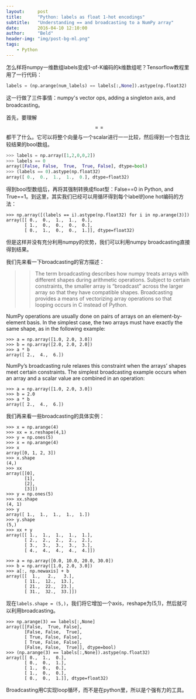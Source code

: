 ```yaml
---
layout:     post
title:      "Python: labels as float 1-hot encodings"
subtitle:   "Understanding == and broadcasting to a NumPy array"
date:       2016-04-10 12:10:00
author:     "Beld"
header-img: "img/post-bg-ml.png"
tags:
    - Python
---
```

怎么样将numpy一维数组labels变成1-of-K编码的k维数组呢？Tensorflow教程里用了一行代码：

```Python
labels = (np.arange(num_labels) == labels[:,None]).astype(np.float32)
```

这一行做了三件事情：numpy's vector ops, adding a singleton axis, and broadcasting。

首先，要理解$$==$$都干了什么。它可以将整个向量与一个scalar进行一一比较，然后得到一个包含比较结果的bool数组。

```Python
>>> labels = np.array([1,2,0,0,2])
>>> labels == 0
array([False, False,  True,  True, False], dtype=bool)
>>> (labels == 0).astype(np.float32)
array([ 0.,  0.,  1.,  1.,  0.], dtype=float32)
```
得到bool型数组后，再将其强制转换成float型：False==0 in Python, and True==1。到这里，其实我们已经可以用循环得到每个label的one hot编码的方法：

```
>>> np.array([(labels == i).astype(np.float32) for i in np.arange(3)])
array([[ 0.,  0.,  1.,  1.,  0.],
       [ 1.,  0.,  0.,  0.,  0.],
       [ 0.,  1.,  0.,  0.,  1.]], dtype=float32)
```

 但是这样并没有充分利用numpy的优势，我们可以利用numpy broadcasting直接得到结果。

 我们先来看一下broadcasting的官方描述：
 >>The term broadcasting describes how numpy treats arrays with different shapes during arithmetic operations. Subject to certain constraints, the smaller array is “broadcast” across the larger array so that they have compatible shapes. Broadcasting provides a means of vectorizing array operations so that looping occurs in C instead of Python.

NumPy operations are usually done on pairs of arrays on an element-by-element basis. In the simplest case, the two arrays must have exactly the same shape, as in the following example:
```
>>> a = np.array([1.0, 2.0, 3.0])
>>> b = np.array([2.0, 2.0, 2.0])
>>> a * b
array([ 2.,  4.,  6.])
```
NumPy’s broadcasting rule relaxes this constraint when the arrays’ shapes meet certain constraints. The simplest broadcasting example occurs when an array and a scalar value are combined in an operation:
```
>>> a = np.array([1.0, 2.0, 3.0])
>>> b = 2.0
>>> a * b
array([ 2.,  4.,  6.])
```
我们再来看一些broadcasting的具体实例：
```
>>> x = np.arange(4)
>>> xx = x.reshape(4,1)
>>> y = np.ones(5)
>>> x = np.arange(4)
>>> x
array([0, 1, 2, 3])
>>> x.shape
(4,)
>>> xx
array([[0],
       [1],
       [2],
       [3]])
>>> y = np.ones(5)
>>> xx.shape
(4, 1)
>>> y
array([ 1.,  1.,  1.,  1.,  1.])
>>> y.shape
(5,)
>>> xx + y
array([[ 1.,  1.,  1.,  1.,  1.],
       [ 2.,  2.,  2.,  2.,  2.],
       [ 3.,  3.,  3.,  3.,  3.],
       [ 4.,  4.,  4.,  4.,  4.]])

>>> a = np.array([0.0, 10.0, 20.0, 30.0])
>>> b = np.array([1.0, 2.0, 3.0])
>>> a[:, np.newaxis] + b
array([[  1.,   2.,   3.],
       [ 11.,  12.,  13.],
       [ 21.,  22.,  23.],
       [ 31.,  32.,  33.]])
```

现在```labels.shape = (5,)```，我们将它增加一个axis，reshape为(5,1)，然后就可以利用broadcasting。
```
>>> np.arange(3) == labels[:,None]
array([[False,  True, False],
       [False, False,  True],
       [ True, False, False],
       [ True, False, False],
       [False, False,  True]], dtype=bool)
>>> (np.arange(3) == labels[:,None]).astype(np.float32)
array([[ 0.,  1.,  0.],
       [ 0.,  0.,  1.],
       [ 1.,  0.,  0.],
       [ 1.,  0.,  0.],
       [ 0.,  0.,  1.]], dtype=float32)
```
Broadcasting用C实现loop循环，而不是在python里，所以是个强有力的工具。
